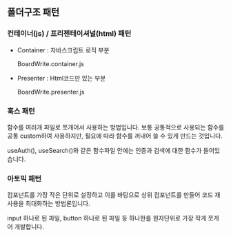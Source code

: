 ## 폴더구조 패턴

### 컨테이너(js) / 프리젠테이셔널(html) 패턴

- Container : 자바스크립트 로직 부분

  BoardWrite.container.js

- Presenter : Html코드만 있는 부분

  BoardWrite.presenter.js

### 훅스 패턴

함수를 여러개 파일로 쪼개어서 사용하는 방법입니다. 보통 공통적으로 사용되는 함수를 공통 custom하여 사용하지만, 필요에 따라 함수를 꺼내어 쓸 수 있게 만드는 것입니다.

useAuth(), useSearch()와 같은 함수파일 안에는 인증과 검색에 대한 함수가 들어있습니다.

### 아토믹 패턴

컴포넌트를 가장 작은 단위로 설정하고 이를 바탕으로 상위 컴포넌트를 만들어 코드 재사용을 최대화하는 방법론입니다.

input 하나로 된 파일, button 하나로 된 파일 등 하나한를 원자단위로 가장 작게 쪼개어 개발합니다.
